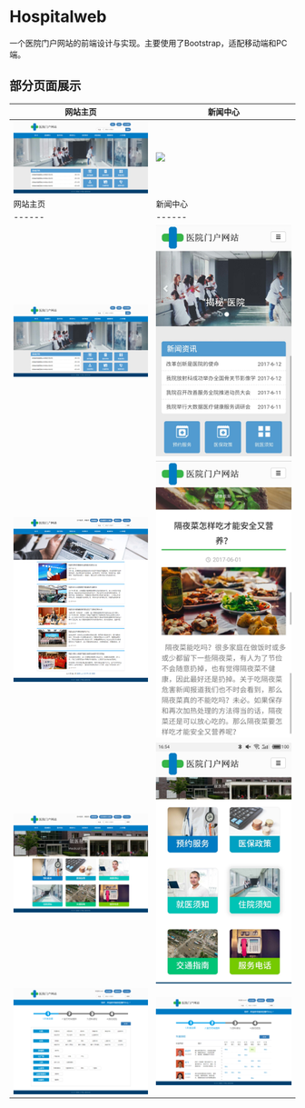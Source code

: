 # Hospitalweb
一个医院门户网站的前端设计与实现。主要使用了Bootstrap，适配移动端和PC端。

## 部分页面展示
网站主页 | 新闻中心
------|------
![](./showpic/1.png) | ![](./showpic/3.jpg) 
网站主页 | 新闻中心
------|------
![](./showpic/1.png) | ![](./showpic/2.jpg) 
![](./showpic/3.png) | ![](./showpic/4.jpg) 
![](./showpic/5.png) | ![](./showpic/6.jpg) 
![](./showpic/7.png) | ![](./showpic/8.png) 
